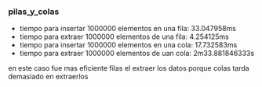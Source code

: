 ### pilas_y_colas

- tiempo para insertar 1000000 elementos en una fila: 33.047958ms
- tiempo para extraer 1000000 elementos de una fila: 4.254125ms
- tiempo para insertar 1000000 elementos en una cola: 17.732583ms
- tiempo para extraer 1000000 elementos de uan cola: 2m33.881846333s

en este caso fue mas eficiente filas el extraer los datos porque colas tarda demasiado en extraerlos
